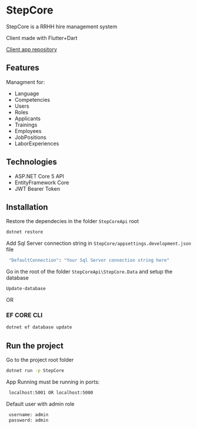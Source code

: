 # StepCore
StepCore is a RRHH hire management system

Client made with Flutter+Dart


[Client app repository](https://github.com/JhonasV/Step)


## Features
Managment for:
- Language
- Competencies
- Users
- Roles
- Applicants
- Trainings
- Employees
- JobPositions
- LaborExperiences

## Technologies
- ASP.NET Core 5 API 
- EntityFramework Core
- JWT Bearer Token

## Installation

Restore the dependecies in the folder `StepCoreApi` root

```bash
dotnet restore
```
Add Sql Server connection string in  `StepCore/appsettings.development.json` file

```bash
 "DefaultConnection": "Your Sql Server connection string here"
```
Go in the root of the folder `StepCoreApi\StepCore.Data` and setup the database


```bash
Update-database
```
OR  
### EF CORE CLI

```bash
dotnet ef database update
```


## Run the project
Go to the project root folder
```bash
dotnet run -p StepCore
```

App Running must be running in ports:
```bash
 localhost:5001 OR localhost:5000
```
Default user with admin role
```bash
 username: admin
 password: admin
```


